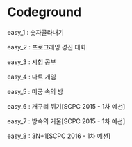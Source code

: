 # Codeground

easy_1 : 숫자골라내기

easy_2 : 프로그래밍 경진 대회

easy_3 : 시험 공부

easy_4 : 다트 게임

easy_5 : 미궁 속의 방

easy_6 : 개구리 뛰기[SCPC 2015 - 1차 예선]

easy_7 : 방속의 거울[SCPC 2015 - 1차 예선]

easy_8 : 3N+1[SCPC 2016 - 1차 예선]

